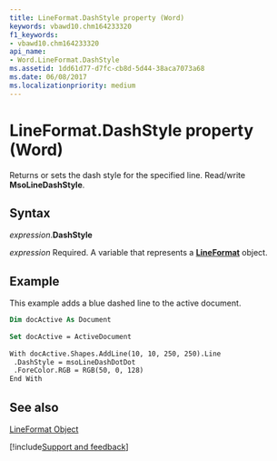 ```yaml
---
title: LineFormat.DashStyle property (Word)
keywords: vbawd10.chm164233320
f1_keywords:
- vbawd10.chm164233320
api_name:
- Word.LineFormat.DashStyle
ms.assetid: 1dd61d77-d7fc-cb8d-5d44-38aca7073a68
ms.date: 06/08/2017
ms.localizationpriority: medium
---
```



# LineFormat.DashStyle property (Word)

Returns or sets the dash style for the specified line. Read/write **MsoLineDashStyle**.


## Syntax

_expression_.**DashStyle**

_expression_ Required. A variable that represents a **[LineFormat](Word.LineFormat.md)** object.


## Example

This example adds a blue dashed line to the active document.


```vb
Dim docActive As Document 
 
Set docActive = ActiveDocument 
 
With docActive.Shapes.AddLine(10, 10, 250, 250).Line 
 .DashStyle = msoLineDashDotDot 
 .ForeColor.RGB = RGB(50, 0, 128) 
End With
```


## See also


[LineFormat Object](Word.LineFormat.md)

[!include[Support and feedback](~/includes/feedback-boilerplate.md)]